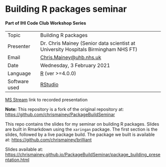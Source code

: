
<!-- README.md is generated from README.Rmd. Please edit that file -->

# Building R packages seminar

#### Part of IHI Code Club Workshop Series

|               |                                                              |
|---------------|--------------------------------------------------------------|
| Topic         | Building R packages                                          |
| Presenter     | Dr. Chris Mainey (Senior data scientist at University Hospitals Birmingham NHS FT)    |
| Email         | Chris.Mainey@uhb.nhs.uk                                      |
| Date          | Wednesday, 3 February 2021                                   |
| Language      | [R](https://www.r-project.org/) (ver >=4.0.0)                |
| Software used | [RStudio](https://rstudio.com/products/rstudio/download/)    |

[MS Stream](https://web.microsoftstream.com/video/c475c360-8ca0-4b36-93f2-3153111213aa) link to recorded presentation

**Note:** This repository is a fork of the original repository at: https://github.com/chrismainey/PackageBuildSeminar
<!-- badges: start -->
<!-- badges: end -->

This repo contains the slides for my seminar on building R packages.
Slides are built in Rmarkdown using the `xaringan` package. The first
section is the slides, followed by a live package build. The package we
built is available at: <https://github.com/chrismainey/brilliant>

Slides available at:
<https://chrismainey.github.io/PackageBuildSeminar/package_building_presentation.html>
